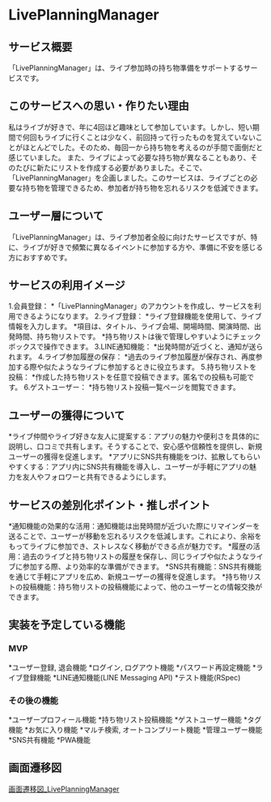 # LivePlanningManager

## サービス概要
「LivePlanningManager」は、ライブ参加時の持ち物準備をサポートするサービスです。

## このサービスへの思い・作りたい理由
私はライブが好きで、年に4回ほど趣味として参加しています。しかし、短い期間で何回もライブに行くことは少なく、前回持って行ったものを覚えていないことがほとんどでした。そのため、毎回一から持ち物を考えるのが手間で面倒だと感じていました。
また、ライブによって必要な持ち物が異なることもあり、そのたびに新たにリストを作成する必要がありました。そこで、「LivePlanningManager」を企画しました。このサービスは、ライブごとの必要な持ち物を管理できるため、参加者が持ち物を忘れるリスクを低減できます。

## ユーザー層について
「LivePlanningManager」は、ライブ参加者全般に向けたサービスですが、特に、ライブが好きで頻繁に異なるイベントに参加する方や、準備に不安を感じる方におすすめです。

## サービスの利用イメージ
1.会員登録：
  *「LivePlanningManager」のアカウントを作成し、サービスを利用できるようになります。
2.ライブ登録：
  *ライブ登録機能を使用して、ライブ情報を入力します。
  *項目は、タイトル、ライブ会場、開場時間、開演時間、出発時間、持ち物リストです。
  *持ち物リストは後で管理しやすいようにチェックボックスで操作できます。
3.LINE通知機能：
  *出発時間が近づくと、通知が送られます。
4.ライブ参加履歴の保存：
  *過去のライブ参加履歴が保存され、再度参加する際や似たようなライブに参加するときに役立ちます。
5.持ち物リストを投稿：
  *作成した持ち物リストを任意で投稿できます。匿名での投稿も可能です。
6.ゲストユーザー：
  *持ち物リスト投稿一覧ページを閲覧できます。


## ユーザーの獲得について
*ライブ仲間やライブ好きな友人に提案する：アプリの魅力や便利さを具体的に説明し、口コミで共有します。そうすることで、安心感や信頼性を提供し、新規ユーザーの獲得を促進します。
*アプリにSNS共有機能をつけ、拡散してもらいやすくする：アプリ内にSNS共有機能を導入し、ユーザーが手軽にアプリの魅力を友人やフォロワーと共有できるようにします。

## サービスの差別化ポイント・推しポイント
*通知機能の効果的な活用：通知機能は出発時間が近づいた際にリマインダーを送ることで、ユーザーが移動を忘れるリスクを低減します。これにより、余裕をもってライブに参加でき、ストレスなく移動ができる点が魅力です。
*履歴の活用：過去のライブと持ち物リストの履歴を保存し、同じライブや似たようなライブに参加する際、より効率的な準備ができます。
*SNS共有機能：SNS共有機能を通じて手軽にアプリを広め、新規ユーザーの獲得を促進します。
*持ち物リストの投稿機能：持ち物リストの投稿機能によって、他のユーザーとの情報交換ができます。

## 実装を予定している機能
### MVP
*ユーザー登録, 退会機能
*ログイン, ログアウト機能
*パスワード再設定機能
*ライブ登録機能
*LINE通知機能(LINE Messaging API)
*テスト機能(RSpec)

### その後の機能
*ユーザープロフィール機能
*持ち物リスト投稿機能
*ゲストユーザー機能
*タグ機能
*お気に入り機能
*マルチ検索, オートコンプリート機能
*管理ユーザー機能
*SNS共有機能
*PWA機能

## 画面遷移図
[画面遷移図_LivePlanningManager](https://www.figma.com/file/CiZwj9zjqgAh3L7pqH49ap/LivePlanningManager?type=design&node-id=0%3A1&mode=design&t=KH6s7UTkhlwv2xyj-1)
